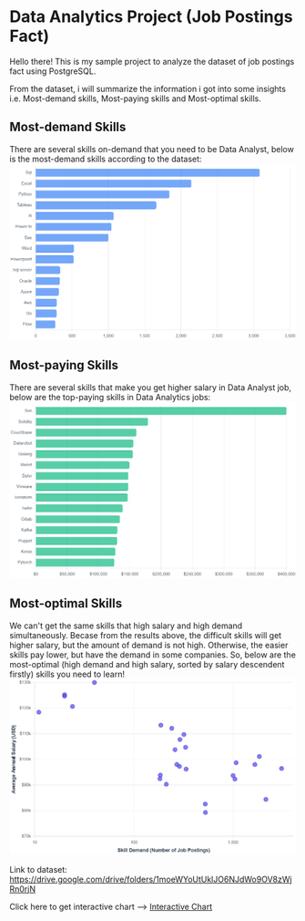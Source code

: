 # Data Analytics Project (Job Postings Fact)

Hello there!
This is my sample project to analyze the dataset of job postings fact using PostgreSQL.

From the dataset, i will summarize the information i got into some insights i.e. Most-demand skills, Most-paying skills and Most-optimal skills.

## Most-demand Skills
There are several skills on-demand that you need to be Data Analyst, below is the most-demand skills according to the dataset:
![Most-demand Skills](result_3.png)

## Most-paying Skills
There are several skills that make you get higher salary in Data Analyst job, below are the top-paying skills in Data Analytics jobs:
![Most-demand Skills](result_4.png)

## Most-optimal Skills
We can't get the same skills that high salary and high demand simultaneously. Becase from the results above, the difficult skills will get higher salary, but the amount of demand is not high. Otherwise, the easier skills pay lower, but have the demand in some companies. 
So, below are the most-optimal (high demand and high salary, sorted by salary descendent firstly) skills you need to learn!
![Most-demand Skills](result_5.png)


Link to dataset: https://drive.google.com/drive/folders/1moeWYoUtUklJO6NJdWo9OV8zWjRn0rjN

Click here to get interactive chart --> [Interactive Chart](https://dthief55.github.io/sql_da_projects/)
